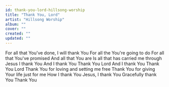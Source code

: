 ```yaml
---
id: thank-you-lord-hillsong-worship
title: "Thank You, Lord"
artist: "Hillsong Worship"
album: ""
cover: ""
created: ""
updated: ""
---
```


For all that You've done, I will thank You
For all the You're going to do
For all that You've promised
And all that You are
Is all that has carried me through
Jesus I thank You
And I thank You
Thank You Lord
And I thank You
Thank You Lord
Thank You for loving and setting me free
Thank You for giving Your life just for me
How I thank You
Jesus, I thank You
Gracefully thank You
Thank You